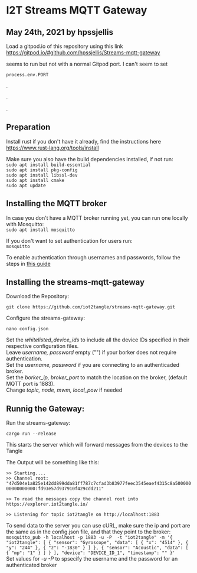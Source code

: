 # I2T Streams MQTT Gateway



## May 24th, 2021 by hpssjellis

Load a gitpod.io of this repository using this link   https://gitpod.io/#github.com/hpssjellis/Streams-mqtt-gateway

seems to run but not with a normal Gitpod port. I can't seem to set 

```
process.env.PORT

```







.


.


.




## Preparation
Install rust if you don't have it already, find the instructions here https://www.rust-lang.org/tools/install

Make sure you also have the build dependencies installed, if not run:  
`sudo apt install build-essential`  
`sudo apt install pkg-config`  
`sudo apt install libssl-dev`  
`sudo apt install cmake`  
`sudo apt update`  


## Installing the MQTT broker
In case you don't have a MQTT broker running yet, you can run one locally with Mosquitto:  
`sudo apt install mosquitto`  

If you don't want to set authentication for users run:  
`mosquitto`  

To enable authentication through usernames and passwords, follow the steps in [this guide](http://www.steves-internet-guide.com/mqtt-username-password-example/) 

## Installing the streams-mqtt-gateway

Download the Repository:  

`git clone https://github.com/iot2tangle/streams-mqtt-gateway.git`
  
Configure the streams-gateway:  

`nano config.json`  
 
Set the *whitelisted_device_ids* to include all the device IDs specified in their respective configuration files.   
Leave *username, password* empty ("") if your borker does not require authentication.      
Set the *username, password* if you are connecting to an authenticaded broker.    
Set the *borker_ip, broker_port* to match the location on the broker, (default MQTT port is 1883).  
Change *topic, node, mwm, local_pow* if needed 



  
## Runnig the Gateway:  
  
Run the streams-gateway:  

`cargo run --release`  

This starts the server which will forward messages from the devices to the Tangle  
  
The Output will be something like this:  

`>> Starting.... `  
`>> Channel root: "47d504e1a825e142dd899dda81ff787c7cfad3b83977feec3545eaef4315c8a50000000000000000:fd93e57d937910f429cdd211"`  
  
`>> To read the messages copy the channel root into https://explorer.iot2tangle.io/`  
  
`>> Listening for topic iot2tangle on http://localhost:1883`  
 

To send data to the server you can use cURL, make sure the ip and port are the same as in the config.json file, and that they point to the broker:  
`mosquitto_pub -h localhost -p 1883 -u -P  -t "iot2tangle" -m '{ "iot2tangle": [ { "sensor": "Gyroscope", "data": [ { "x": "4514" }, { "y": "244" }, { "z": "-1830" } ] }, { "sensor": "Acoustic", "data": [ { "mp": "1" } ] } ], "device": "DEVICE_ID_1", "timestamp": "" }'`  
Set values for *-u* *-P* to spsecify the username and the password for an authenticated broker  

